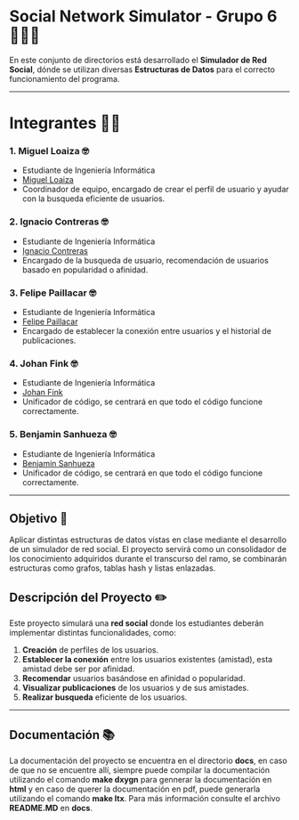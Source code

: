 # Social Network Simulator - Grupo 6 🧍🧍‍♀️

En este conjunto de directorios está desarrollado el **Simulador de Red Social**,
dónde se utilizan diversas **Estructuras de Datos** para el correcto funcionamiento
del programa.

---

# Integrantes 👨‍💻

### 1. Miguel Loaiza 🤓
- Estudiante de Ingeniería Informática
- [Miguel Loaiza](https://github.com/EhMigueh)
- Coordinador de equipo, encargado de crear el perfil de usuario y ayudar con la busqueda eficiente de usuarios.

### 2. Ignacio Contreras 🤓
- Estudiante de Ingeniería Informática
- [Ignacio Contreras](https://github.com/Dysnomia9)
- Encargado de la busqueda de usuario, recomendación de usuarios basado en popularidad o afinidad.

### 3. Felipe Paillacar 🤓
- Estudiante de Ingeniería Informática
- [Felipe Paillacar](https://github.com/FelipePaillacar)
- Encargado de establecer la conexión entre usuarios y el historial de publicaciones.

### 4. Johan Fink 🤓
- Estudiante de Ingeniería Informática
- [Johan Fink](https://github.com/Johannsss)
- Unificador de código, se centrará en que todo el código funcione correctamente.

### 5. Benjamin Sanhueza 🤓
- Estudiante de Ingeniería Informática
- [Benjamin Sanhueza](https://github.com/Bisalva)
- Unificador de código, se centrará en que todo el código funcione correctamente.

---

## Objetivo 🎯

Aplicar distintas estructuras de datos vistas en clase mediante el desarrollo de un simulador de red social. El proyecto servirá como un consolidador de los conocimiento adquiridos durante el transcurso del ramo, se combinarán estructuras como grafos, tablas hash y listas enlazadas.

## Descripción del Proyecto ✏️

Este proyecto simulará una **red social** donde los estudiantes deberán implementar distintas funcionalidades, como:

1. **Creación** de perfiles de los usuarios.
2. **Establecer la conexión** entre los usuarios existentes (amistad), esta amistad debe ser por afinidad.
3. **Recomendar** usuarios basándose en afinidad o popularidad.
4. **Visualizar publicaciones** de los usuarios y de sus amistades.
5. **Realizar busqueda** eficiente de los usuarios.

---

## Documentación 📚

La documentación del proyecto se encuentra en el directorio **docs**, en caso de que no se encuentre allí, siempre puede compilar la documentación utilizando el comando **make dxygn** para gennerar la documentación en **html** y en caso de querer la documentación en pdf, puede generarla utilizando el comando **make ltx**. Para más información consulte el archivo **README.MD** en **docs**.